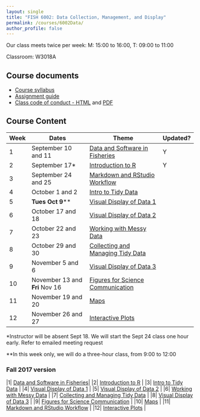 ```yaml
---
layout: single
title: "FISH 6002: Data Collection, Management, and Display"
permalink: /courses/6002Data/
author_profile: false
---
```


Our class meets twice per week:
M: 15:00 to 16:00, T: 09:00 to 11:00

Classroom: W3018A

## Course documents 
- [Course syllabus](/courses/6002Data/6002Syllabus/)
- [Assignment guide](/courses/6002Data/6002Assignmentguide/) 
- [Class code of conduct - HTML](/courses/coursesCodeofConduct/) and [PDF](/assets/images/FISHCodeofConduct.pdf)

## Course Content

| **Week**  | **Dates**  | **Theme**  |  **Updated?** | 
|-----------|------------|-------------|-------|
|1| September 10 and 11  | [Data and Software in Fisheries](/courses/6002Data/6002Week1/)| Y |
|2| September 17* | [Introduction to R](/courses/6002Data/6002Week2/) | Y |
|3| September 24 and 25 | [Markdown and RStudio Workflow](/courses/6002Data/6002Week11) |
|4| October 1 and 2 | [Intro to Tidy Data](/courses/6002Data/6002Week3/) |
|5| **Tues Oct 9**** | [Visual Display of Data 1](/courses/6002Data/6002Week4/) |
|6| October 17 and 18 | [Visual Display of Data 2](/courses/6002Data/6002Week5/) |
|7| October 22 and 23 | [Working with Messy Data](/courses/6002Data/6002Week6) |
|8| October 29 and 30 | [Collecting and Managing Tidy Data](/courses/6002Data/6002Week7) |
|9| November 5 and 6| [Visual Display of Data 3](/courses/6002Data/6002Week8) |
|10| November 13 and **Fri** Nov 16| [Figures for Science Communication](/courses/6002Data/6002Week9) |
|11| November 19 and 20  | [Maps](/courses/6002Data/6002Week10) |
|12| November 26 and 27| [Interactive Plots](/courses/6002Data/6002Week12) |

*Instructor will be absent Sept 18. We will start the Sept 24 class one hour early. Refer to emailed meeting request

**In this week only, we will do a three-hour class, from 9:00 to 12:00

### Fall 2017 version
|1| [Data and Software in Fisheries](/courses/6002Data/6002Week1/)|
|2| [Introduction to R](/courses/6002Data/6002Week2/) |
|3| [Intro to Tidy Data](/courses/6002Data/6002Week3/) |
|4|  [Visual Display of Data 1](/courses/6002Data/6002Week4/) |
|5| [Visual Display of Data 2](/courses/6002Data/6002Week5/) |
|6| [Working with Messy Data](/courses/6002Data/6002Week6) |
|7|  [Collecting and Managing Tidy Data](/courses/6002Data/6002Week7) |
|8|  [Visual Display of Data 3](/courses/6002Data/6002Week8) |
|9| [Figures for Science Communication](/courses/6002Data/6002Week9) |
|10| [Maps](/courses/6002Data/6002Week10) |
|11| [Markdown and RStudio Workflow](/courses/6002Data/6002Week11) |
|12|  [Interactive Plots](/courses/6002Data/6002Week12) |

